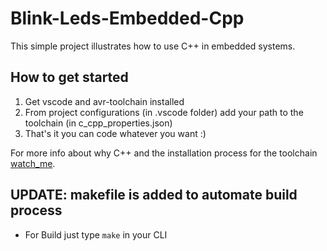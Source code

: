# Blink-Leds-Embedded-Cpp
This simple project illustrates how to use C++ in embedded systems.

## How to get started
1. Get vscode and avr-toolchain installed
2. From project configurations (in .vscode folder) add your path to the toolchain (in c_cpp_properties.json)
3. That's it you can code whatever you want :)

For more info about why C++ and the installation process for the toolchain [watch_me](https://youtu.be/JhkREKFm21E).

## UPDATE: makefile is added to automate build process
- For Build just type ``` make ``` in your CLI

